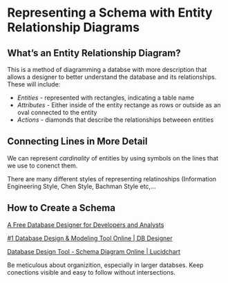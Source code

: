 # Representing a Schema with Entity Relationship Diagrams

## What’s an Entity Relationship Diagram?

This is a method of diagramming a databse with more description that allows a designer to better understand the database and its relationships. These will include:

- *Entities* - represented with rectangles, indicating a table name
- *Attributes* - Either inside of the entity rectange as rows or outside as an oval connected to the entity
- *Actions* - diamonds that describe the relationships betweeen entities

## Connecting Lines in More Detail

We can represent *cardinality* of entities by using symbols on the lines that we use to conenct them.

There are many different styles of representing relatinoships (Information Engineering Style, Chen Style, Bachman Style etc,…

## How to Create a Schema

[A Free Database Designer for Developers and Analysts](https://dbdiagram.io/home)

[#1 Database Design &amp; Modeling Tool Online | DB Designer](https://www.dbdesigner.net/)

[Database Design Tool - Schema Diagram Online | Lucidchart](https://www.lucidchart.com/pages/examples/database-design-tool)

Be meticulous about organizition, especially in larger databses. Keep conections visible and easy to follow without intersections.

